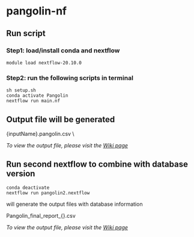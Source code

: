 # pangolin-nf


## Run script
### Step1: load/install conda and nextflow 
```
module load nextflow-20.10.0
```

### Step2: run the following scripts in terminal 
```
sh setup.sh
conda activate Pangolin
nextflow run main.nf
```

## Output file will be generated
{inputName}.pangolin.csv \

*To view the output file, please visit the [Wiki page](https://github.com/Clinical-Genomics-Linkoping/pangolin-nf/wiki)*


## Run second nextflow to combine with database version
```
conda deactivate
nextflow run pangolin2.nextflow
```  

will generate the output files with database information

Pangolin_final_report_{}.csv

*To view the output file, please visit the [Wiki page](https://github.com/Clinical-Genomics-Linkoping/pangolin-nf/wiki)*
